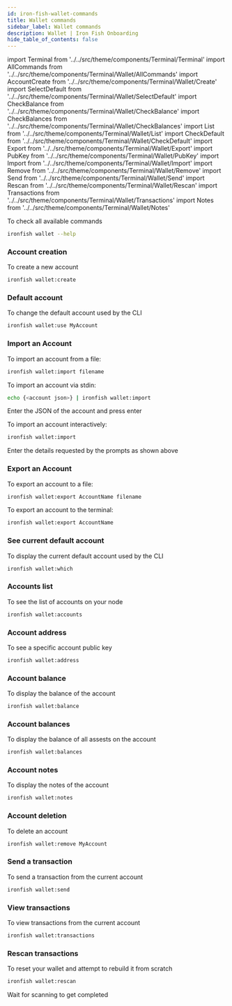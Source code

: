 ```yaml
---
id: iron-fish-wallet-commands
title: Wallet commands
sidebar_label: Wallet commands
description: Wallet | Iron Fish Onboarding
hide_table_of_contents: false
---
```

import Terminal from '../../src/theme/components/Terminal/Terminal'
import AllCommands from '../../src/theme/components/Terminal/Wallet/AllCommands'
import AccountCreate from '../../src/theme/components/Terminal/Wallet/Create'
import SelectDefault from '../../src/theme/components/Terminal/Wallet/SelectDefault'
import CheckBalance from '../../src/theme/components/Terminal/Wallet/CheckBalance'
import CheckBalances from '../../src/theme/components/Terminal/Wallet/CheckBalances'
import List from '../../src/theme/components/Terminal/Wallet/List'
import CheckDefault from '../../src/theme/components/Terminal/Wallet/CheckDefault'
import Export from '../../src/theme/components/Terminal/Wallet/Export'
import PubKey from '../../src/theme/components/Terminal/Wallet/PubKey'
import Import from '../../src/theme/components/Terminal/Wallet/Import'
import Remove from '../../src/theme/components/Terminal/Wallet/Remove'
import Send from '../../src/theme/components/Terminal/Wallet/Send'
import Rescan from '../../src/theme/components/Terminal/Wallet/Rescan'
import Transactions from '../../src/theme/components/Terminal/Wallet/Transactions'
import Notes from '../../src/theme/components/Terminal/Wallet/Notes'



To check all available commands
```sh
ironfish wallet --help
```
<Terminal command={AllCommands} />

### Account creation
To create a new account
```sh
ironfish wallet:create
```
<Terminal command={AccountCreate} />

### Default account
To change the default account used by the CLI
```sh
ironfish wallet:use MyAccount
```
<Terminal command={SelectDefault} />

### Import an Account
To import an account from a file:
```sh
ironfish wallet:import filename
```

To import an account via stdin:
```sh
echo {<account json>} | ironfish wallet:import
```
Enter the JSON of the account and press enter

To import an account interactively:
```sh
ironfish wallet:import
```
<Terminal command={Import} />

Enter the details requested by the prompts as shown above

### Export an Account
To export an account to a file:
```sh
ironfish wallet:export AccountName filename
```

To export an account to the terminal:
```sh
ironfish wallet:export AccountName
```
<Terminal command={Export} />

### See current default account
To display the current default account used by the CLI
```sh
ironfish wallet:which
```
<Terminal command={CheckDefault} />

### Accounts list
To see the list of accounts on your node
```sh
ironfish wallet:accounts
```
<Terminal command={List} />

### Account address
To see a specific account public key
```sh
ironfish wallet:address
```
<Terminal command={PubKey} />

### Account balance
To display the balance of the account
```sh
ironfish wallet:balance
```
<Terminal command={CheckBalance} />

### Account balances
To display the balance of all assests on the account
```sh
ironfish wallet:balances
```
<Terminal command={CheckBalances} />

### Account notes
To display the notes of the account
```sh
ironfish wallet:notes
```
<Terminal command={Notes} />

### Account deletion
To delete an account
```sh
ironfish wallet:remove MyAccount
```
<Terminal command={Remove} />

### Send a transaction
To send a transaction from the current account
```sh
ironfish wallet:send
```
<Terminal command={Send} />

### View transactions
To view transactions from the current account
```sh
ironfish wallet:transactions
```
<Terminal command={Transactions} />

### Rescan transactions
To reset your wallet and attempt to rebuild it from scratch
```sh
ironfish wallet:rescan
```
<Terminal command={Rescan} />

Wait for scanning to get completed
